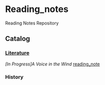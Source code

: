 # Reading_notes
Reading Notes Repository 
## Catalog

### [Literature](./Literature)

*[In Progress]A Voice in the Wind* [reading_note](./Literature/A_voice_in_the_wind.md) 

### History
